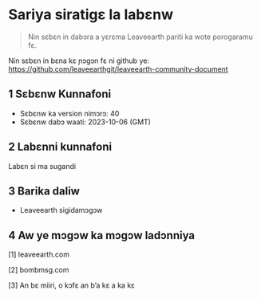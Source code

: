 # Sariya siratigɛ la labɛnw

>Nin sɛbɛn in dabɔra a yɛrɛma Leaveearth pariti ka wote porogaramu fɛ.

Nin sɛbɛn in bɛna kɛ ɲɔgɔn fɛ ni github ye: https://github.com/leaveearthgit/leaveearth-community-document

## 1 Sɛbɛnw Kunnafoni

- Sɛbɛnw ka version nimɔrɔ: 40
- Sɛbɛnw dabɔ waati: 2023-10-06 (GMT)

## 2 Labɛnni kunnafoni

Labɛn si ma sugandi

## 3 Barika daliw
* Leaveearth sigidamɔgɔw

## 4 Aw ye mɔgɔw ka mɔgɔw ladɔnniya
[1] leaveearth.com

[2] bombmsg.com

[3] An bɛ miiri, o kɔfɛ an b’a kɛ a ka kɛ